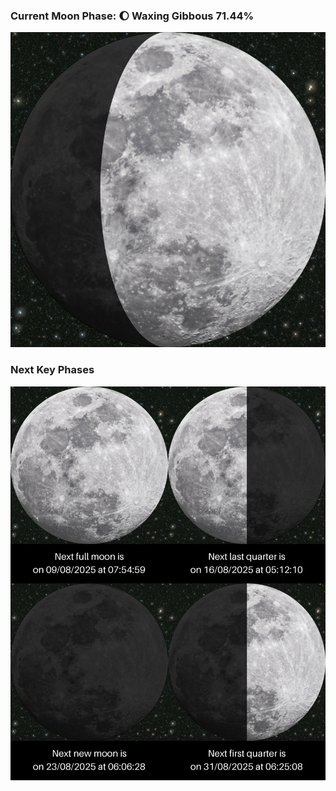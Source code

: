 ### Current Moon Phase: 🌔 Waxing Gibbous 71.44%
![Moon Phase](moonphase.png)
### Next Key Phases
![Gallery](gallery.png)